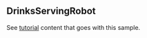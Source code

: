 ## DrinksServingRobot

See [tutorial](https://microsoft.github.io/coyote/tutorials/actors/failover-robot-navigator) content that goes with this sample.
